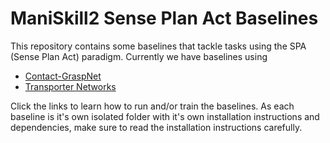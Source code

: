 # ManiSkill2 Sense Plan Act Baselines

This repository contains some baselines that tackle tasks using the SPA (Sense Plan Act) paradigm. Currently we have baselines using

- [Contact-GraspNet](https://github.com/haosulab/ManiSkill2-SPA/tree/main/contact_graspnet)
- [Transporter Networks](https://github.com/haosulab/ManiSkill2-SPA/tree/main/transportnets)

Click the links to learn how to run and/or train the baselines. As each baseline is it's own isolated folder with it's own installation instructions and dependencies, make sure to read the installation instructions carefully.